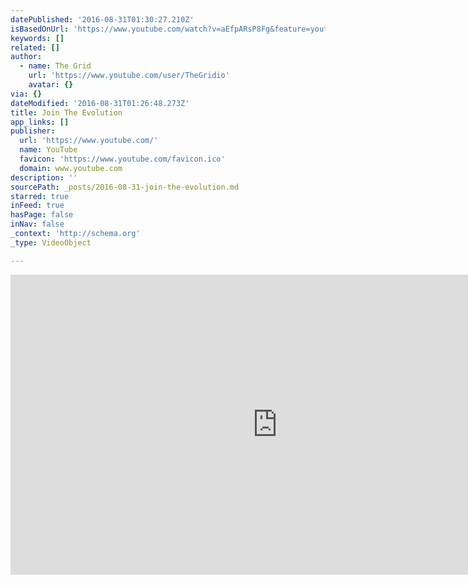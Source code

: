```yaml
---
datePublished: '2016-08-31T01:30:27.210Z'
isBasedOnUrl: 'https://www.youtube.com/watch?v=aEfpARsP8Fg&feature=youtu.be'
keywords: []
related: []
author:
  - name: The Grid
    url: 'https://www.youtube.com/user/TheGridio'
    avatar: {}
via: {}
dateModified: '2016-08-31T01:26:48.273Z'
title: Join The Evolution
app_links: []
publisher:
  url: 'https://www.youtube.com/'
  name: YouTube
  favicon: 'https://www.youtube.com/favicon.ico'
  domain: www.youtube.com
description: ''
sourcePath: _posts/2016-08-31-join-the-evolution.md
starred: true
inFeed: true
hasPage: false
inNav: false
_context: 'http://schema.org'
_type: VideoObject

---
```

<iframe src="https://cdn.embedly.com/widgets/media.html?src=https%3A%2F%2Fwww.youtube.com%2Fembed%2FaEfpARsP8Fg%3Ffeature%3Doembed&amp;url=http%3A%2F%2Fwww.youtube.com%2Fwatch%3Fv%3DaEfpARsP8Fg&amp;image=https%3A%2F%2Fi.ytimg.com%2Fvi%2FaEfpARsP8Fg%2Fhqdefault.jpg&amp;key=b7d04c9b404c499eba89ee7072e1c4f7&amp;type=text%2Fhtml&amp;schema=youtube" width="854" height="480" scrolling="no" frameborder="0" allowfullscreen="" style=""></iframe>